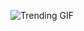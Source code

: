 ![Trending GIF](https://media0.giphy.com/media/v1.Y2lkPThiYjIxNzcyNXgxaGlseXlxMWxoMTdxdGxhNGNpc280dmVtNWJlOW1ieDBtcDd0eiZlcD12MV9naWZzX3NlYXJjaCZjdD1n/rplvK3z0IzLqBxVJWk/giphy.gif)

